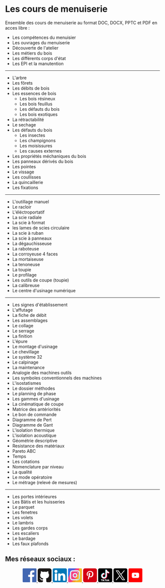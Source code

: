 # Les cours de menuiserie

Ensemble des cours de menuiserie au format DOC, DOCX, PPTC et PDF en acces libre :

- Les compétences du menuisier
- Les ouvrages du menuiserie
- Découverte de l'atelier
- Les métiers du bois
- Les différents corps d'état
- Les EPI et la manutention

---

- L'arbre
- Les fôrets
- Les débits de bois
- Les essences de bois
  - Les bois résineux
  - Les bois feuillus
  - Les défauts du bois
  - Les bois exotiques
- La rétractabilité
- Le sechage
- Les défauts du bois
  - Les insectes
  - Les champignons
  - Les moisissures
  - Les causes externes
- Les propriétés méchaniques du bois
- Les panneaux dérivés du bois
- Les pointes
- Le vissage
- Les coullisses
- La quincaillerie
- Les fixations

---

- L'outillage manuel
- Le racloir
- L'éléctroportatif
- La scie radiale
- La scie à format
- les lames de scies circulaire
- La scie à ruban
- La scie à panneaux
- La dégauchisseuse
- La raboteuse
- La corroyeuse 4 faces
- La mortaiseuse
- La tenoneuse
- La toupie
- Le profilage
- Les outils de coupe (toupie)
- La calibreuse
- Le centre d'usinage numérique

---

- Les signes d'établissement
- L'affutage
- La fiche de débit
- Les assemblages
- Le collage
- Le serrage
- La finition
- L'épure
- Le montage d'usinage
- Le chevillage
- Le système 32
- Le calpinage
- La maintenance
- Analogie des machines outils
- Les symboles conventionnels des machines
- L'isostatismes
- Le dossier méthodes
- Le planning de phase
- Les gammes d'usinage
- La cinématique de coupe
- Matrice des antériorités
- Le bon de commande
- Diagramme de Pert
- Diagramme de Gant
- L'isolation thermique
- L'isolation acoustique
- Géométrie descriptive
- Resistance des matériaux
- Pareto ABC
- Temps
- Les cotations
- Nomenclature par niveau
- La qualité
- Le mode opératoire
- Le métrage (relevé de mesures)

---

- Les portes intérieures
- Les Bâtis et les huisseries
- Le parquet
- Les fenetres
- Les volets
- Le lambris
- Les gardes corps
- Les escaliers
- Le bardage
- Les faux plafonds

## Mes réseaux sociaux :

<p align="center">

<a href="https://www.facebook.com/kduchevreuil/" target="_blank">
<img 
class="IMGlink"
src="./icones RS/facebook.png"
width= 9%/>
</a>

<a href="https://github.com/kduchevreuil" target="_blank">
<img 
class="IMGlink"
src="./icones RS/github.png"
width= 9%/>
</a>

<a href="https://www.linkedin.com/in/kevin-du-chevreuil-b7390529a/" target="_blank">
<img 
class="IMGlink"
src="./icones RS/linkedin.png"
width= 9%/>
</a>

<a href="https://www.instagram.com/kduchevreuil/" target="_blank">
<img 
class="IMGlink"
src="./icones RS/instagram.png"
width= 9%/>
</a>

<a href="https://www.pinterest.fr/kduchevreuil" target="_blank">
<img 
class="IMGlink"
src="./icones RS/pinterest.png"
width= 9%/>
</a>

<a href="https://www.tiktok.com/@kduchevreuil" target="_blank">
<img 
class="IMGlink"
src="./icones RS/tiktok.png"
width= 9%/>
</a>

<a href="https://twitter.com/kduchevreuil" target="_blank">
<img 
class="IMGlink"
src="./icones RS/twitter.png"
width= 9%/>
</a>

<a href="https://www.youtube.com/channel/UCbR7KQ-UTx8dznOkuC5TVfQ" target="_blank">
<img 
class="IMGlink"
src="./icones RS/youtube.png"
width= 9%/>
</a>

</p>
